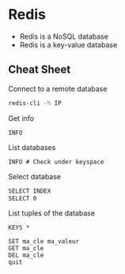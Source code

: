 # Redis

- Redis is a NoSQL database
- Redis is a key-value database

## Cheat Sheet

Connect to a remote database
```bash
redis-cli -h IP
```

Get info
```redis-cli
INFO
```

List databases
```redis-cli
INFO # Check under keyspace
```

Select database
```bash
SELECT INDEX 
SELECT 0
```

List tuples of the database
```redis-cli
KEYS *
```

```redis-cli
SET ma_cle ma_valeur
GET ma_cle
DEL ma_cle
quit
```